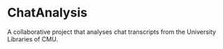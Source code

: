 # ChatAnalysis
A collaborative project that analyses chat transcripts from the University Libraries of CMU. 
